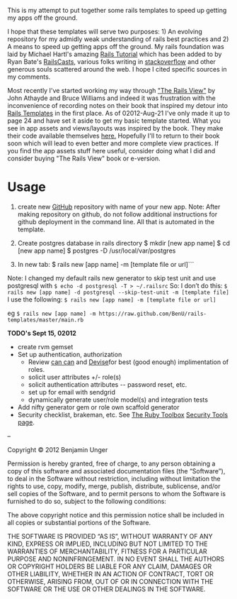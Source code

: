 This is my attempt to put together some rails templates to speed up getting my apps off the ground.  

I hope that these templates will serve two purposes: 1) An evolving repository for my admidly weak understanding of rails best practices and 2) A means to speed up getting apps off the ground.  My rails foundation was laid by Michael Hartl's amazing [Rails Tutorial](http://ruby.railstutorial.org/) which has been added to by Ryan Bate's [RailsCasts](http://railscasts.com/), various folks writing in [stackoverflow](http://stackoverflow.com/) and other generous souls scattered around the web.  I hope I cited specific sources in my comments.

Most recently I've started working my way through ["The Rails View"](http://pragprog.com/book/warv/the-rails-view) by John Athayde and Bruce Williams and indeed it was frustration with the inconvenience of recording notes on their book that inspired my detour into [Rails Templates](http://guides.rubyonrails.org/generators.html) in the first place.  As of 02012-Aug-21 I've only made it up to page 24 and have set it aside to get my basic template started.  What you see in app assets and views/layouts was inspired by the book.  They make their code available themselves [here.](http://pragprog.com/titles/warv/source_code)  Hopefully I'll to return to their book soon which will lead to even better and more complete view practices.  If you find the app assets stuff here useful, consider doing what I did and consider buying "The Rails View" book or e-version.  

# Usage

1) create new [GitHub](www.github.com) repository with name of your new app.  Note: After making repository on github, do not follow additional instructions for github deployment in the command line.  All that is automated in the template.

2) Create postgres database
in rails directory
    $ mkdir [new app name]
    $ cd [new app name]
    $ postgres -D /usr/local/var/postgres

3) In new tab:
    $ rails new [app name] -m [template file or url]```

Note: I changed my default rails new generator to skip test unit and use postgresql with
`$ echo -d postgresql -T > ~/.railsrc`
So:
I don’t do this:  `$ rails new [app name] -d postgresql --skip-test-unit -m [template file]`
I use the following:
`$ rails new [app name] -m [template file or url]`

eg
`$ rails new [app name] -m https://raw.github.com/BenU/rails-templates/master/main.rb`

**TODO's Sept 15, 02012**
* create rvm gemset
* Set up authentication, authorization
  - Review [can can](https://github.com/ryanb/cancan) and [Devise](https://github.com/plataformatec/devise)for best (good enough) implimentation of roles.
  - solicit user attributes +/- role(s)
  - solicit authentication attributes -- password reset, etc.
  - set up for email with sendgrid
  - dynamically generate user/role model(s) and integration tests 
* Add nifty generator gem or role own scaffold generator
* Security checklist, brakeman, etc.  See [The Ruby Toolbox](https://www.ruby-toolbox.com/) [Security Tools page](https://www.ruby-toolbox.com/categories/security_tools).

–

Copyright © 2012 Benjamin Unger

Permission is hereby granted, free of charge, to any person obtaining a copy of this software and associated documentation files (the “Software”), to deal in the Software without restriction, including without limitation the rights to use, copy, modify, merge, publish, distribute, sublicense, and/or sell copies of the Software, and to permit persons to whom the Software is furnished to do so, subject to the following conditions:

The above copyright notice and this permission notice shall be included in all copies or substantial portions of the Software.

THE SOFTWARE IS PROVIDED “AS IS”, WITHOUT WARRANTY OF ANY KIND, EXPRESS OR IMPLIED, INCLUDING BUT NOT LIMITED TO THE WARRANTIES OF MERCHANTABILITY, FITNESS FOR A PARTICULAR PURPOSE AND NONINFRINGEMENT. IN NO EVENT SHALL THE AUTHORS OR COPYRIGHT HOLDERS BE LIABLE FOR ANY CLAIM, DAMAGES OR OTHER LIABILITY, WHETHER IN AN ACTION OF CONTRACT, TORT OR OTHERWISE, ARISING FROM, OUT OF OR IN CONNECTION WITH THE SOFTWARE OR THE USE OR OTHER DEALINGS IN THE SOFTWARE.